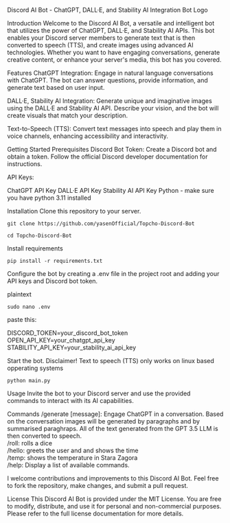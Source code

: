 Discord AI Bot - ChatGPT, DALL·E, and Stability AI Integration
Bot Logo

Introduction
Welcome to the Discord AI Bot, a versatile and intelligent bot that utilizes the power of ChatGPT, DALL·E, and Stability AI APIs. This bot enables your Discord server members to generate text that is then converted to speech (TTS), and create images using advanced AI technologies. Whether you want to have engaging conversations, generate creative content, or enhance your server's media, this bot has you covered.

Features
ChatGPT Integration: Engage in natural language conversations with ChatGPT. The bot can answer questions, provide information, and generate text based on user input.

DALL·E, Stability AI Integration: Generate unique and imaginative images using the DALL·E and Stability AI API. Describe your vision, and the bot will create visuals that match your description.

Text-to-Speech (TTS): Convert text messages into speech and play them in voice channels, enhancing accessibility and interactivity.

Getting Started
Prerequisites
Discord Bot Token: Create a Discord bot and obtain a token. Follow the official Discord developer documentation for instructions.

API Keys:

ChatGPT API Key
DALL·E API Key
Stability AI API Key
Python - make sure you have python 3.11 installed

Installation
Clone this repository to your server.


```
git clone https://github.com/yasenOfficial/Topcho-Discord-Bot
```


```
cd Topcho-Discord-Bot
```

Install requirements

```
pip install -r requirements.txt
```

Configure the bot by creating a .env file in the project root and adding your API keys and Discord bot token.

plaintext

```
sudo nano .env
```
paste this:

DISCORD_TOKEN=your_discord_bot_token<br>
OPEN_API_KEY=your_chatgpt_api_key<br>
STABILITY_API_KEY=your_stability_ai_api_key<br>

Start the bot. Disclaimer! Text to speech (TTS) only works on linux based opperating systems

```
python main.py
```

Usage
Invite the bot to your Discord server and use the provided commands to interact with its AI capabilities.

Commands
/generate [message]: Engage ChatGPT in a conversation. Based on the conversation images will be generated by paragraphs and by summarised paraghraps. All of the text generated from the GPT 3.5 LLM is then converted to speech. <br>
/roll: rolls a dice <br>
/hello: greets the user and  and shows the time <br>
/temp: shows the temperature in Stara Zagora <br>
/help: Display a list of available commands. <br>

I welcome contributions and improvements to this Discord AI Bot. Feel free to fork the repository, make changes, and submit a pull request.

License
This Discord AI Bot is provided under the MIT License. You are free to modify, distribute, and use it for personal and non-commercial purposes. Please refer to the full license documentation for more details.
